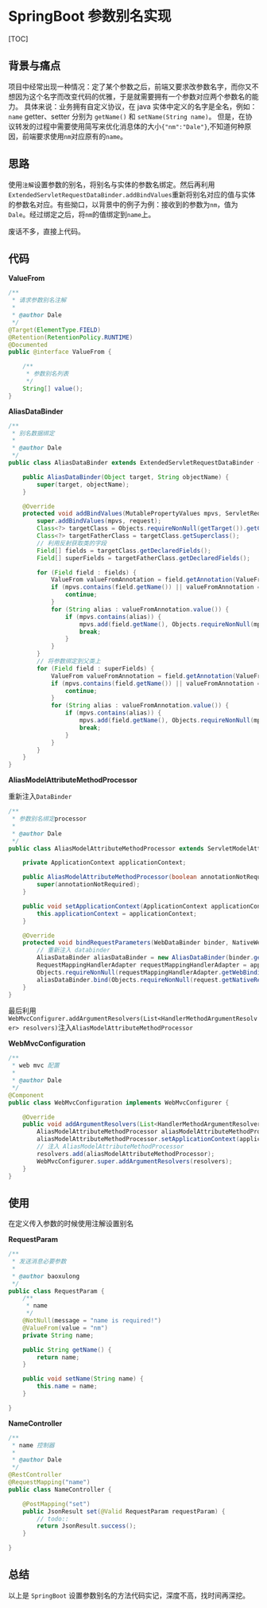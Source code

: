 # SpringBoot 参数别名实现

[TOC]

## 背景与痛点

项目中经常出现一种情况：定了某个参数之后，前端又要求改参数名字，而你又不想因为这个名字而改变代码的优雅，于是就需要拥有一个参数对应两个参数名的能力。
具体来说：业务拥有自定义协议，在 java 实体中定义的名字是全名，例如：`name` getter、setter 分别为 `getName()` 和 `setName(String name)`。
但是，在协议转发的过程中需要使用简写来优化消息体的大小`{"nm":"Dale"}`,不知道何种原因，前端要求使用`nm`对应原有的`name`。

## 思路

使用`注解`设置参数的别名，将别名与实体的参数名绑定。然后再利用`ExtendedServletRequestDataBinder.addBindValues`重新将别名对应的值与实体的参数名对应。有些拗口，以背景中的例子为例：接收到的参数为`nm`，值为`Dale`。经过绑定之后，将`nm`的值绑定到`name`上。

废话不多，直接上代码。

## 代码

**ValueFrom**

```java
/**
 * 请求参数别名注解
 *
 * @author Dale
 */
@Target(ElementType.FIELD)
@Retention(RetentionPolicy.RUNTIME)
@Documented
public @interface ValueFrom {

    /**
     * 参数别名列表
     */
    String[] value();
}
```

**AliasDataBinder**

```java
/**
 * 别名数据绑定
 *
 * @author Dale
 */
public class AliasDataBinder extends ExtendedServletRequestDataBinder {

    public AliasDataBinder(Object target, String objectName) {
        super(target, objectName);
    }

    @Override
    protected void addBindValues(MutablePropertyValues mpvs, ServletRequest request) {
        super.addBindValues(mpvs, request);
        Class<?> targetClass = Objects.requireNonNull(getTarget()).getClass();
        Class<?> targetFatherClass = targetClass.getSuperclass();
        // 利用反射获取类的字段
        Field[] fields = targetClass.getDeclaredFields();
        Field[] superFields = targetFatherClass.getDeclaredFields();

        for (Field field : fields) {
            ValueFrom valueFromAnnotation = field.getAnnotation(ValueFrom.class);
            if (mpvs.contains(field.getName()) || valueFromAnnotation == null) {
                continue;
            }
            for (String alias : valueFromAnnotation.value()) {
                if (mpvs.contains(alias)) {
                    mpvs.add(field.getName(), Objects.requireNonNull(mpvs.getPropertyValue(alias)).getValue());
                    break;
                }
            }
        }
        // 将参数绑定到父类上
        for (Field field : superFields) {
            ValueFrom valueFromAnnotation = field.getAnnotation(ValueFrom.class);
            if (mpvs.contains(field.getName()) || valueFromAnnotation == null) {
                continue;
            }
            for (String alias : valueFromAnnotation.value()) {
                if (mpvs.contains(alias)) {
                    mpvs.add(field.getName(), Objects.requireNonNull(mpvs.getPropertyValue(alias)).getValue());
                    break;
                }
            }
        }
    }
}
```

**AliasModelAttributeMethodProcessor**

重新注入`DataBinder`

```java
/**
 * 参数别名绑定processor
 *
 * @author Dale
 */
public class AliasModelAttributeMethodProcessor extends ServletModelAttributeMethodProcessor {

    private ApplicationContext applicationContext;

    public AliasModelAttributeMethodProcessor(boolean annotationNotRequired) {
        super(annotationNotRequired);
    }

    public void setApplicationContext(ApplicationContext applicationContext){
        this.applicationContext = applicationContext;
    }

    @Override
    protected void bindRequestParameters(WebDataBinder binder, NativeWebRequest request) {
        // 重新注入 databinder
        AliasDataBinder aliasDataBinder = new AliasDataBinder(binder.getTarget(), binder.getObjectName());
        RequestMappingHandlerAdapter requestMappingHandlerAdapter = applicationContext.getBean(RequestMappingHandlerAdapter.class);
        Objects.requireNonNull(requestMappingHandlerAdapter.getWebBindingInitializer()).initBinder(aliasDataBinder);
        aliasDataBinder.bind(Objects.requireNonNull(request.getNativeRequest(ServletRequest.class)));
    }
}
```

最后利用`WebMvcConfigurer.addArgumentResolvers(List<HandlerMethodArgumentResolver> resolvers)`注入`AliasModelAttributeMethodProcessor`

**WebMvcConfiguration**

```java
/**
 * web mvc 配置
 *
 * @author Dale
 */
@Component
public class WebMvcConfiguration implements WebMvcConfigurer {

    @Override
    public void addArgumentResolvers(List<HandlerMethodArgumentResolver> resolvers) {
        AliasModelAttributeMethodProcessor aliasModelAttributeMethodProcessor = new AliasModelAttributeMethodProcessor(true);
        aliasModelAttributeMethodProcessor.setApplicationContext(applicationContext);
        // 注入 AliasModelAttributeMethodProcessor
        resolvers.add(aliasModelAttributeMethodProcessor);
        WebMvcConfigurer.super.addArgumentResolvers(resolvers);
    }
}
```

## 使用

在定义传入参数的时候使用注解设置别名

**RequestParam**

```java
/**
 * 发送消息必要参数
 *
 * @author baoxulong
 */
public class RequestParam {
    /**
     * name
     */
    @NotNull(message = "name is required!")
    @ValueFrom(value = "nm")
    private String name;

    public String getName() {
        return name;
    }

    public void setName(String name) {
        this.name = name;
    }

}
```

**NameController**

```java
/**
 * name 控制器
 *
 * @author Dale
 */
@RestController
@RequestMapping("name")
public class NameController {

    @PostMapping("set")
    public JsonResult set(@Valid RequestParam requestParam) {
        // todo::
        return JsonResult.success();
    }

}
```

## 总结

以上是 `SpringBoot` 设置参数别名的方法代码实记，深度不高，找时间再深挖。
